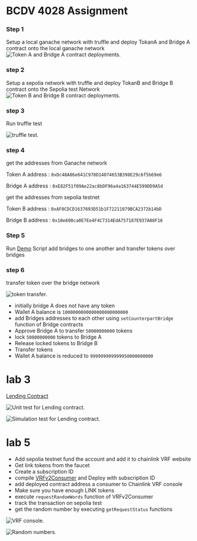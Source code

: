 # BCDV 4028 Assignment

### Step 1

Setup a local ganache network with truffle and deploy TokanA and Bridge A contract onto the local ganache network
![Token A and Bridge A contract deployments ](https://github.com/mandeep9888/bcdv_asignment/blob/20e4ca3631d30ef8f451009e155f2474602aeffc/truffleMigrate_tokenA_bridgeA.png).

### step 2

Setup a sepolia network with truffle and deploy TokanB and Bridge B contract onto the Sepolia test Network
![Token B and Bridge B contract deployments ](https://github.com/mandeep9888/bcdv_asignment/blob/20e4ca3631d30ef8f451009e155f2474602aeffc/truffleMigrate_sepolia_tokenB_bridgeB.png).

### step 3

Run truffle test

![truffle test ](https://github.com/mandeep9888/bcdv_asignment/blob/20e4ca3631d30ef8f451009e155f2474602aeffc/truffleTest.png).

### step 4

get the addresses from Ganache network 

Token A address : ```0xDc48A86e641C978D14074653B398E29c6f5b69e6``` 

Bridge A address : ```0xE82F51f09Ae22ac8bDF96a4a163744E599DD9A5d```

get the addresses from sepolia testnet

Token B address : ```0xAF0CDCD1637693D51b1F72211079BCA2372b14bD``` 

Bridge B address : ```0x10e600ca0E7Ee4F4C7314EdA757187E937A08F16```

### Step 5

Run [Demo](https://github.com/mandeep9888/bcdv_asignment/blob/20e4ca3631d30ef8f451009e155f2474602aeffc/script/demo.js) Script add bridges to one another and transfer tokens over bridges

### step 6 

transfer token over the bridge network

![token transfer](https://github.com/mandeep9888/bcdv_asignment/blob/20e4ca3631d30ef8f451009e155f2474602aeffc/tokenTransfer.png).

- initially bridge A does not have any token 
- Wallet A balance is `1000000000000000000000000`
- add Bridges addresses to each other using `setCounterpartBridge` function of Bridge contracts
- Approve Bridge A to transfer `50000000000` tokens
- lock `50000000000` tokens to Bridge A
- Release locked tokens to  Bridge B
- Transfer tokens
- Wallet A balance is reduced to `999999999999950000000000`

# lab 3

[Lending Contract ](https://github.com/mandeep9888/bcdv_asignment/blob/2a0a4ee520962c5dbd2b2f5486891e247a69335c/contracts/LendingContract.sol)

![Unit test for Lending contract](https://github.com/mandeep9888/bcdv_asignment/blob/2a0a4ee520962c5dbd2b2f5486891e247a69335c/lendingContractunitTest.png).


![Simulation test for Lending contract](https://github.com/mandeep9888/bcdv_asignment/blob/2a0a4ee520962c5dbd2b2f5486891e247a69335c/lendingContractSimulationTest.png).


# lab 5

- Add sepolia testnet fund the account and add it to chainlink VRF website
- Get link tokens from the faucet
- Create a subscription ID
- compile [VRFv2Consumer](https://github.com/mandeep9888/bcdv_asignment/blob/8b33afcfebd8b7d81da64955192b9b19420f027e/contracts/VRFv2Consumer.sol) and Deploy with subscription ID 
- add deployed contract address a consumer to Chainlink VRF console
- Make sure you have enough LINK tokens 
- execute `requestRandomWords` function of VRFv2Consumer
- track the transaction on sepolia test
- get the random number by executing `getRequestStatus` functions

![VRF console](https://github.com/mandeep9888/bcdv_asignment/blob/8b33afcfebd8b7d81da64955192b9b19420f027e/chainLinkScreenshot.png).

![Random numbers](https://github.com/mandeep9888/bcdv_asignment/blob/8b33afcfebd8b7d81da64955192b9b19420f027e/random%20number.png).
